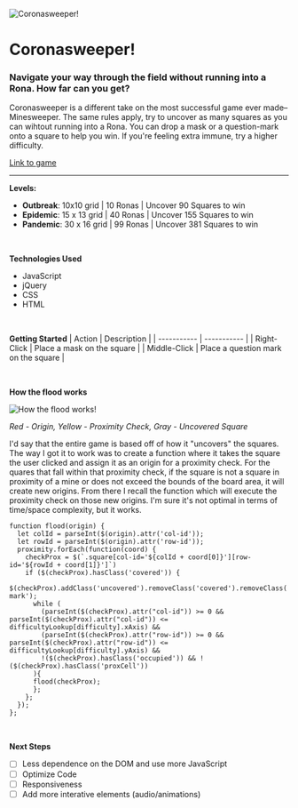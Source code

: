 ![Coronasweeper!](https://i.imgur.com/HBeEzdx.gif)

# Coronasweeper!
### Navigate your way through the field without running into a Rona. How far can you get?
Coronasweeper is a different take on the most successful game ever made–Minesweeper. The same rules apply, try to uncover as many squares as you can wihtout running into a Rona. You can drop a mask or a question-mark onto a square to help you win. If you're feeling extra immune, try a higher difficulty.

[Link to game](https://audarbe.github.io/minesweeper/)

---

**Levels:**

- **Outbreak**: 10x10 grid | 10 Ronas | Uncover 90 Squares to win
- **Epidemic**: 15 x 13 grid | 40 Ronas | Uncover 155 Squares to win
- **Pandemic**: 30 x 16 grid | 99 Ronas | Uncover 381 Squares to win

<br>

**Technologies Used**
- JavaScript
- jQuery
- CSS
- HTML

<br>

**Getting Started**
| Action | Description |
| ----------- | ----------- |
| Right-Click | Place a mask on the square |
| Middle-Click | Place a question mark on the square |

<br>

**How the flood works**

![How the flood works!](https://i.imgur.com/kRKPDxb.gif)

*Red - Origin, Yellow - Proximity Check, Gray - Uncovered Square*

I'd say that the entire game is based off of how it "uncovers" the squares. The way I got it to work was to create a function where it takes the square the user clicked and assign it as an origin for a proximity check. For the quares that fall within that proximity check, if the square is not a square in proximity of a mine or does not exceed the bounds of the board area, it will create new origins. From there I recall the function which will execute the proximity check on those new origins. I'm sure it's not optimal in terms of time/space complexity, but it works.

```
function flood(origin) {
  let colId = parseInt($(origin).attr('col-id'));
  let rowId = parseInt($(origin).attr('row-id'));
  proximity.forEach(function(coord) {
    checkProx = $(`.square[col-id='${colId + coord[0]}'][row-id='${rowId + coord[1]}']`)
    if ($(checkProx).hasClass('covered')) {
      $(checkProx).addClass('uncovered').removeClass('covered').removeClass('flagged').removeClass('question-mark');
      while (
        (parseInt($(checkProx).attr("col-id")) >= 0 && parseInt($(checkProx).attr("col-id")) <= difficultyLookup[difficulty].xAxis) &&
        (parseInt($(checkProx).attr("row-id")) >= 0 && parseInt($(checkProx).attr("row-id")) <= difficultyLookup[difficulty].yAxis) &&
        !($(checkProx).hasClass('occupied')) && !($(checkProx).hasClass('proxCell'))
      ){ 
      flood(checkProx);
      };
    };
  });
};
```

<br>

**Next Steps**

- [ ] Less dependence on the DOM and use more JavaScript
- [ ] Optimize Code
- [ ] Responsiveness
- [ ] Add more interative elements (audio/animations)